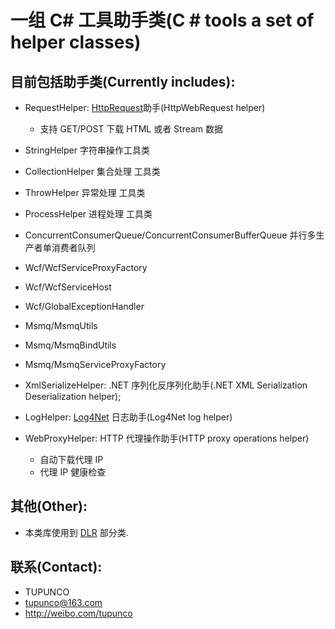 ﻿一组 C# 工具助手类(C # tools a set of helper classes)
===============

目前包括助手类(Currently includes):
---------------------------------

* RequestHelper: [HttpRequest](http://msdn.microsoft.com/en-us/library/system.net.httpwebrequest\(v=vs.80\).aspx)助手(HttpWebRequest helper)
    - 支持 GET/POST 下载 HTML 或者 Stream 数据

* StringHelper 字符串操作工具类
* CollectionHelper 集合处理 工具类
* ThrowHelper 异常处理 工具类
* ProcessHelper 进程处理 工具类
* ConcurrentConsumerQueue/ConcurrentConsumerBufferQueue 并行多生产者单消费者队列
* Wcf/WcfServiceProxyFactory
* Wcf/WcfServiceHost
* Wcf/GlobalExceptionHandler
* Msmq/MsmqUtils
* Msmq/MsmqBindUtils
* Msmq/MsmqServiceProxyFactory

* XmlSerializeHelper: .NET 序列化反序列化助手(.NET XML Serialization Deserialization helper);
* LogHelper: [Log4Net](http://logging.apache.org/log4net/index.html) 日志助手(Log4Net log helper)
* WebProxyHelper: HTTP 代理操作助手(HTTP proxy operations helper)

	- 自动下载代理 IP
	- 代理 IP 健康检查

其他(Other):
-----------

* 本类库使用到 [DLR](http://dlr.codeplex.com/license) 部分类.

联系(Contact):
-------------
- TUPUNCO
- <tupunco@163.com>
- <http://weibo.com/tupunco>
